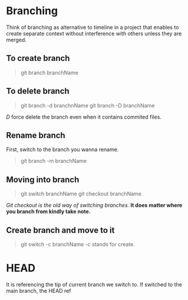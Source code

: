 # Branching
Think of branching as alternative to timeline in a project that enables to create separate context without interference with others unless they are merged.

## To create branch
  >  git branch branchName

## To delete branch
  >  git branch -d branchnName
  >  git branch -D branchName

*D* force delete the branch even when it contains commited files.

## Rename branch
First, switch to the branch you wanna rename.
  >  git branch -m branchName

## Moving into branch
  >  git switch branchName
  >  git checkout branchName 

*Git checkout is the old way of switching branches.* **It does matter where you branch from kindly take note.**

## Create branch and move to it
  >  git switch -c branchName
*-c* stands for create.

# HEAD

It is referencing the tip of current branch we switch to. If switched to the main branch, the HEAD ref 



